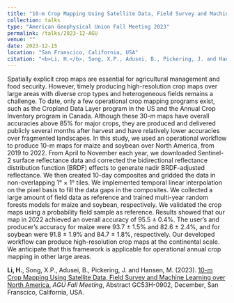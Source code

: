 ```yaml
---
title: "10-m Crop Mapping Using Satellite Data, Field Survey and Machine Learning over North America"
collection: talks
type: "American Geophysical Union Fall Meeting 2023"
permalink: /talks/2023-12-AGU
venue: ""
date: 2023-12-15
location: "San Franscico, California, USA"
citation: "<b>Li, H.</b>, Song, X.P., Adusei, B., Pickering, J. and Hansen, M. (2023). 10-m Crop Mapping Using Satellite Data, Field Survey and Machine Learning over North America. <i>AGU Fall Meeting</i>, Abstract GC53H-0902, December, San Franscico, California, USA."
---
```


Spatially explicit crop maps are essential for agricultural management and food security. However, timely producing high-resolution crop maps over large areas with diverse crop types and heterogeneous fields remains a challenge. To date, only a few operational crop mapping programs exist, such as the Cropland Data Layer program in the US and the Annual Crop Inventory program in Canada. Although these 30-m maps have overall accuracies above 85% for major crops, they are produced and delivered publicly several months after harvest and have relatively lower accuracies over fragmented landscapes. In this study, we used an operational workflow to produce 10-m maps for maize and soybean over North America, from 2019 to 2022. From April to November each year, we downloaded Sentinel-2 surface reflectance data and corrected the bidirectional reflectance distribution function (BRDF) effects to generate nadir BRDF-adjusted reflectance. We then created 10-day composites and gridded the data in non-overlapping 1° × 1° tiles. We implemented temporal linear interpolation on the pixel basis to fill the data gaps in the composites. We collected a large amount of field data as reference and trained multi-year random forests models for maize and soybean, respectively. We validated the crop maps using a probability field sample as reference. Results showed that our map in 2022 achieved an overall accuracy of 95.5 ± 0.4%. The user’s and producer’s accuracy for maize were 93.7 ± 1.5% and 82.6 ± 2.4%, and for soybean were 91.8 ± 1.9% and 84.7 ± 1.8%, respectively. Our developed workflow can produce high-resolution crop maps at the continental scale. We anticipate that this framework is applicable for operational annual crop mapping in other large areas.

<b>Li, H.</b>, Song, X.P., Adusei, B., Pickering, J. and Hansen, M. (2023). <a href="https://agu.confex.com/agu/fm23/meetingapp.cgi/Paper/1305161" target="_blank" rel="noopener noreferrer">10-m Crop Mapping Using Satellite Data, Field Survey and Machine Learning over North America.</a> <i>AGU Fall Meeting</i>, Abstract GC53H-0902, December, San Franscico, California, USA.